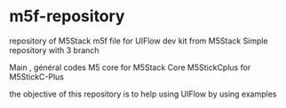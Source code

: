 # m5f-repository
repository of M5Stack m5f file for UIFlow dev kit from M5Stack
Simple repository with 3 branch 

Main , général codes
M5 core for M5Stack Core
M5StickCplus for M5StickC-Plus

the objective of this repository is to help using UIFlow by using examples
